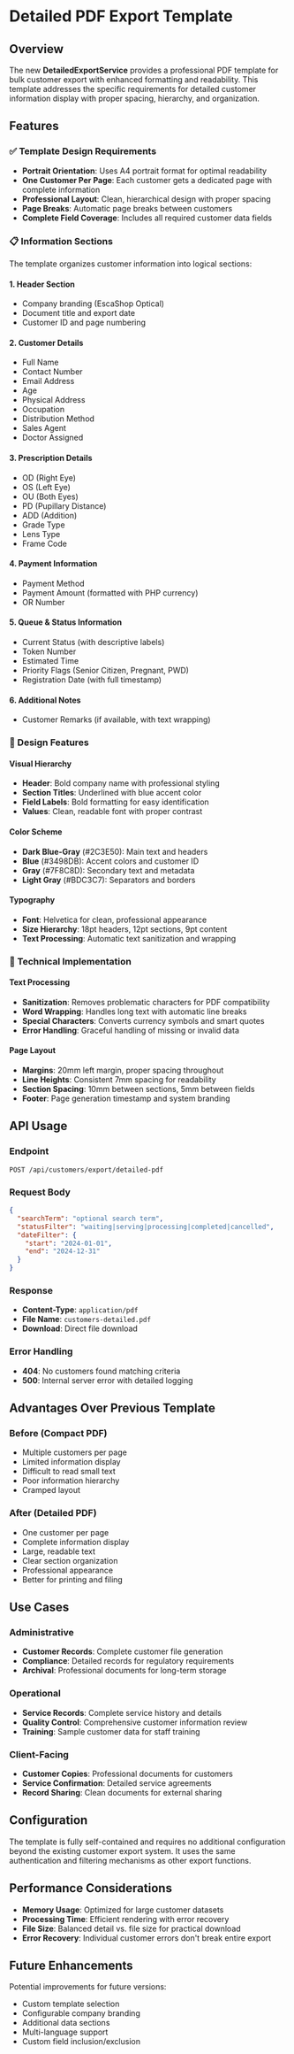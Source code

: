 # Detailed PDF Export Template

## Overview

The new **DetailedExportService** provides a professional PDF template for bulk customer export with enhanced formatting and readability. This template addresses the specific requirements for detailed customer information display with proper spacing, hierarchy, and organization.

## Features

### ✅ Template Design Requirements
- **Portrait Orientation**: Uses A4 portrait format for optimal readability
- **One Customer Per Page**: Each customer gets a dedicated page with complete information
- **Professional Layout**: Clean, hierarchical design with proper spacing
- **Page Breaks**: Automatic page breaks between customers
- **Complete Field Coverage**: Includes all required customer data fields

### 📋 Information Sections

The template organizes customer information into logical sections:

#### 1. Header Section
- Company branding (EscaShop Optical)
- Document title and export date
- Customer ID and page numbering

#### 2. Customer Details
- Full Name
- Contact Number
- Email Address
- Age
- Physical Address
- Occupation
- Distribution Method
- Sales Agent
- Doctor Assigned

#### 3. Prescription Details
- OD (Right Eye)
- OS (Left Eye) 
- OU (Both Eyes)
- PD (Pupillary Distance)
- ADD (Addition)
- Grade Type
- Lens Type
- Frame Code

#### 4. Payment Information
- Payment Method
- Payment Amount (formatted with PHP currency)
- OR Number

#### 5. Queue & Status Information
- Current Status (with descriptive labels)
- Token Number
- Estimated Time
- Priority Flags (Senior Citizen, Pregnant, PWD)
- Registration Date (with full timestamp)

#### 6. Additional Notes
- Customer Remarks (if available, with text wrapping)

### 🎨 Design Features

#### Visual Hierarchy
- **Header**: Bold company name with professional styling
- **Section Titles**: Underlined with blue accent color
- **Field Labels**: Bold formatting for easy identification
- **Values**: Clean, readable font with proper contrast

#### Color Scheme
- **Dark Blue-Gray** (#2C3E50): Main text and headers
- **Blue** (#3498DB): Accent colors and customer ID
- **Gray** (#7F8C8D): Secondary text and metadata
- **Light Gray** (#BDC3C7): Separators and borders

#### Typography
- **Font**: Helvetica for clean, professional appearance
- **Size Hierarchy**: 18pt headers, 12pt sections, 9pt content
- **Text Processing**: Automatic text sanitization and wrapping

### 🔧 Technical Implementation

#### Text Processing
- **Sanitization**: Removes problematic characters for PDF compatibility
- **Word Wrapping**: Handles long text with automatic line breaks
- **Special Characters**: Converts currency symbols and smart quotes
- **Error Handling**: Graceful handling of missing or invalid data

#### Page Layout
- **Margins**: 20mm left margin, proper spacing throughout
- **Line Heights**: Consistent 7mm spacing for readability
- **Section Spacing**: 10mm between sections, 5mm between fields
- **Footer**: Page generation timestamp and system branding

## API Usage

### Endpoint
```
POST /api/customers/export/detailed-pdf
```

### Request Body
```json
{
  "searchTerm": "optional search term",
  "statusFilter": "waiting|serving|processing|completed|cancelled",
  "dateFilter": {
    "start": "2024-01-01",
    "end": "2024-12-31"
  }
}
```

### Response
- **Content-Type**: `application/pdf`
- **File Name**: `customers-detailed.pdf`
- **Download**: Direct file download

### Error Handling
- **404**: No customers found matching criteria
- **500**: Internal server error with detailed logging

## Advantages Over Previous Template

### Before (Compact PDF)
- Multiple customers per page
- Limited information display
- Difficult to read small text
- Poor information hierarchy
- Cramped layout

### After (Detailed PDF)
- One customer per page
- Complete information display
- Large, readable text
- Clear section organization
- Professional appearance
- Better for printing and filing

## Use Cases

### Administrative
- **Customer Records**: Complete customer file generation
- **Compliance**: Detailed records for regulatory requirements
- **Archival**: Professional documents for long-term storage

### Operational
- **Service Records**: Complete service history and details
- **Quality Control**: Comprehensive customer information review
- **Training**: Sample customer data for staff training

### Client-Facing
- **Customer Copies**: Professional documents for customers
- **Service Confirmation**: Detailed service agreements
- **Record Sharing**: Clean documents for external sharing

## Configuration

The template is fully self-contained and requires no additional configuration beyond the existing customer export system. It uses the same authentication and filtering mechanisms as other export functions.

## Performance Considerations

- **Memory Usage**: Optimized for large customer datasets
- **Processing Time**: Efficient rendering with error recovery
- **File Size**: Balanced detail vs. file size for practical download
- **Error Recovery**: Individual customer errors don't break entire export

## Future Enhancements

Potential improvements for future versions:
- Custom template selection
- Configurable company branding
- Additional data sections
- Multi-language support
- Custom field inclusion/exclusion
